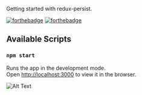 Getting started with redux-persist.

[![forthebadge](https://forthebadge.com/images/badges/made-with-javascript.svg)](https://forthebadge.com)
[![forthebadge](https://forthebadge.com/images/badges/built-with-love.svg)](https://forthebadge.com)

## Available Scripts
### `npm start`

Runs the app in the development mode.<br>
Open [http://localhost:3000](http://localhost:3000) to view it in the browser.


![Alt Text](https://github.com/divyanshu-rawat/getting-started-Redux-Persist/blob/master/Assets/redux-presist.gif)
